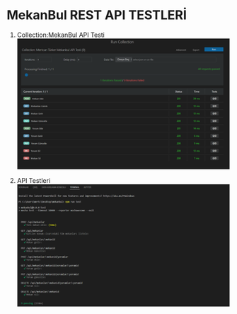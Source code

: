 # MekanBul REST API TESTLERİ

1.  Collection:MekanBul API Testi
    ![Collection:MekanBul API Testi](./resimler/collectiontest.png)

2.  API Testleri
    ![API Testleri](./resimler/apitest.png)